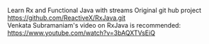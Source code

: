 Learn Rx and Functional Java with streams
Original git hub project https://github.com/ReactiveX/RxJava.git <br />
Venkata Subramaniam's video on RxJava is recommended: https://www.youtube.com/watch?v=3bAQXTVsEiQ

